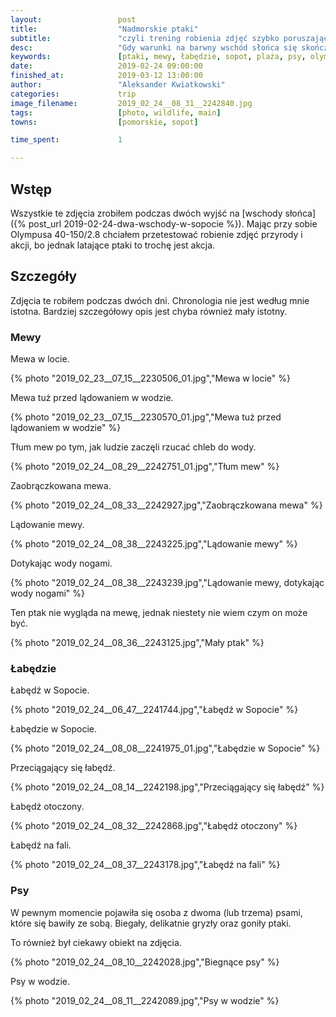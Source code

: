 ```yaml
---
layout:                 post
title:                  "Nadmorskie ptaki"
subtitle:               "czyli trening robienia zdjęć szybko poruszającym się obiektom"
desc:                   "Gdy warunki na barwny wschód słońca się skończyły, postanowiłem spróbować swoich sił w robieniu zdjęć ptakom. Spodobało mi się to, jednak nie zamierzam się specjalizować gdyż jest to bardzo trudna dziedzina. Robiłem głównie zdjęcia mewom w locie."
keywords:               [ptaki, mewy, łabędzie, sopot, plaża, psy, olympus 40-150/2.8]
date:                   2019-02-24 09:00:00
finished_at:            2019-03-12 13:00:00
author:                 "Aleksander Kwiatkowski"
categories:             trip
image_filename:         2019_02_24__08_31__2242840.jpg
tags:                   [photo, wildlife, main]
towns:                  [pomorskie, sopot]

time_spent:             1

---
```



## Wstęp

Wszystkie te zdjęcia zrobiłem podczas dwóch wyjść
na [wschody słońca]({% post_url 2019-02-24-dwa-wschody-w-sopocie %}).
Mając przy sobie Olympusa 40-150/2.8 chciałem przetestować robienie zdjęć przyrody i akcji,
bo jednak latające ptaki to trochę jest akcja.

## Szczegóły

Zdjęcia te robiłem podczas dwóch dni. Chronologia nie jest według mnie istotna.
Bardziej szczegółowy opis jest chyba również mały istotny.

### Mewy

Mewa w locie.

{% photo "2019_02_23__07_15__2230506_01.jpg","Mewa w locie" %}

Mewa tuż przed lądowaniem w wodzie.

{% photo "2019_02_23__07_15__2230570_01.jpg","Mewa tuż przed lądowaniem w wodzie" %}

Tłum mew po tym, jak ludzie zaczęli rzucać chleb do wody.

{% photo "2019_02_24__08_29__2242751_01.jpg","Tłum mew" %}

Zaobrączkowana mewa.

{% photo "2019_02_24__08_33__2242927.jpg","Zaobrączkowana mewa" %}

Lądowanie mewy.

{% photo "2019_02_24__08_38__2243225.jpg","Lądowanie mewy" %}

Dotykając wody nogami.

{% photo "2019_02_24__08_38__2243239.jpg","Lądowanie mewy, dotykając wody nogami" %}

Ten ptak nie wygląda na mewę, jednak niestety nie wiem czym on może być.

{% photo "2019_02_24__08_36__2243125.jpg","Mały ptak" %}

### Łabędzie

Łabędź w Sopocie.

{% photo "2019_02_24__06_47__2241744.jpg","Łabędź w Sopocie" %}

Łabędzie w Sopocie.

{% photo "2019_02_24__08_08__2241975_01.jpg","Łabędzie w Sopocie" %}

Przeciągający się łabędź.

{% photo "2019_02_24__08_14__2242198.jpg","Przeciągający się łabędź" %}

Łabędź otoczony.

{% photo "2019_02_24__08_32__2242868.jpg","Łabędź otoczony" %}

Łabędź na fali.

{% photo "2019_02_24__08_37__2243178.jpg","Łabędź na fali" %}

### Psy

W pewnym momencie pojawiła się osoba z dwoma (lub trzema) psami, które się
bawiły ze sobą. Biegały, delikatnie gryzły oraz goniły ptaki.

To również był ciekawy obiekt na zdjęcia.

{% photo "2019_02_24__08_10__2242028.jpg","Biegnące psy" %}

Psy w wodzie.

{% photo "2019_02_24__08_11__2242089.jpg","Psy w wodzie" %}
